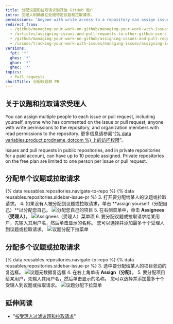 ```yaml
---
title: 分配议题和拉取请求到其他 GitHub 用户
intro: 受理人明确谁在处理特定议题和拉取请求。
permissions: 'Anyone with write access to a repository can assign issues and pull requests. {% data reusables.enterprise-accounts.emu-permission-repo %}'
redirect_from:
  - /github/managing-your-work-on-github/managing-your-work-with-issues-and-pull-requests/assigning-issues-and-pull-requests-to-other-github-users
  - /articles/assigning-issues-and-pull-requests-to-other-github-users
  - /github/managing-your-work-on-github/assigning-issues-and-pull-requests-to-other-github-users
  - /issues/tracking-your-work-with-issues/managing-issues/assigning-issues-and-pull-requests-to-other-github-users
versions:
  fpt: '*'
  ghes: '*'
  ghae: '*'
  ghec: '*'
topics:
  - Pull requests
shortTitle: 分配议题和 PR
---
```


## 关于议题和拉取请求受理人

You can assign multiple people to each issue or pull request, including yourself, anyone who has commented on the issue or pull request, anyone with write permissions to the repository, and organization members with read permissions to the repository. 更多信息请参阅“[{% data variables.product.prodname_dotcom %} 上的访问权限](/articles/access-permissions-on-github)”。

Issues and pull requests in public repositories, and in private repositories for a paid account, can have up to 10 people assigned. Private repositories on the free plan are limited to one person per issue or pull request.

## 分配单个议题或拉取请求

{% data reusables.repositories.navigate-to-repo %}
{% data reusables.repositories.sidebar-issue-pr %}
3. 打开要分配给某人的议题或拉取请求。
4. 如果没有人被分配到议题或拉取请求，单击 **assign yourself（分配自己）**以分配您自己。 ![分配您自己的项目](/assets/images/help/issues/assign_yourself.png)
5. 在右侧菜单中，单击 **Assignees（受理人）**。 ![Assignees（受理人）菜单项](/assets/images/help/issues/assignee_menu.png)
6. 要分配议题或拉取请求给某用户，先输入其用户名，然后单击显示的名称。 您可以选择并添加最多十个受理人到议题或拉取请求。 ![议题分配下拉菜单](/assets/images/help/issues/issues_assigning_dropdown.png)

## 分配多个议题或拉取请求

{% data reusables.repositories.navigate-to-repo %}
{% data reusables.repositories.sidebar-issue-pr %}
3. 选中要分配给某人的项目旁边的复选框。 ![议题元数据复选框](/assets/images/help/issues/issues_assign_checkbox.png)
4. 在右上角单击 **Assign（分配）**。
5. 要分配项目给某用户，先输入其用户名，然后单击显示的名称。 您可以选择并添加最多十个受理人到议题或拉取请求。 ![议题分配下拉菜单](/assets/images/help/issues/issues_assigning_dropdown.png)

## 延伸阅读

* "[按受理人过滤议题和拉取请求](/articles/filtering-issues-and-pull-requests-by-assignees)"
